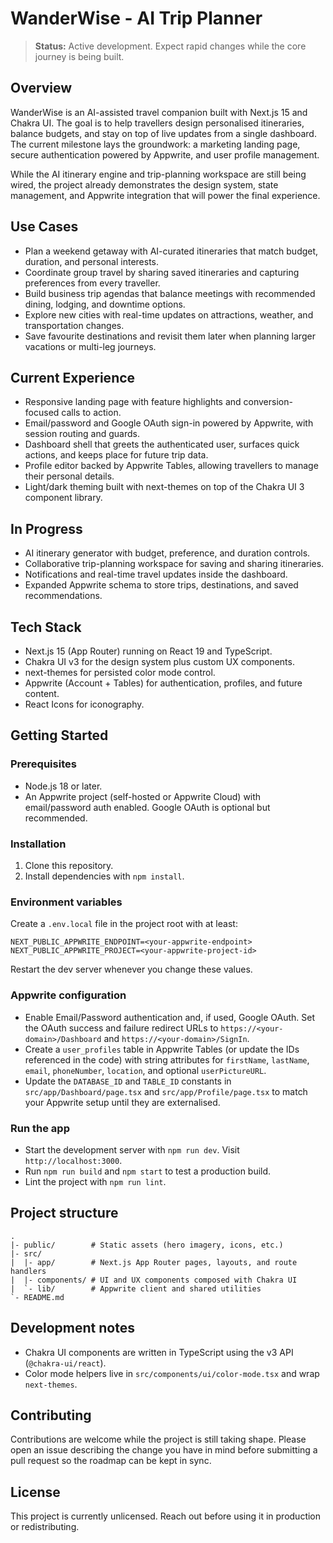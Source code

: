 # WanderWise - AI Trip Planner

> **Status:** Active development. Expect rapid changes while the core journey is being built.

## Overview
WanderWise is an AI-assisted travel companion built with Next.js 15 and Chakra UI. The goal is to help travellers design personalised itineraries, balance budgets, and stay on top of live updates from a single dashboard. The current milestone lays the groundwork: a marketing landing page, secure authentication powered by Appwrite, and user profile management.

While the AI itinerary engine and trip-planning workspace are still being wired, the project already demonstrates the design system, state management, and Appwrite integration that will power the final experience.

## Use Cases
- Plan a weekend getaway with AI-curated itineraries that match budget, duration, and personal interests.
- Coordinate group travel by sharing saved itineraries and capturing preferences from every traveller.
- Build business trip agendas that balance meetings with recommended dining, lodging, and downtime options.
- Explore new cities with real-time updates on attractions, weather, and transportation changes.
- Save favourite destinations and revisit them later when planning larger vacations or multi-leg journeys.

## Current Experience
- Responsive landing page with feature highlights and conversion-focused calls to action.
- Email/password and Google OAuth sign-in powered by Appwrite, with session routing and guards.
- Dashboard shell that greets the authenticated user, surfaces quick actions, and keeps place for future trip data.
- Profile editor backed by Appwrite Tables, allowing travellers to manage their personal details.
- Light/dark theming built with next-themes on top of the Chakra UI 3 component library.

## In Progress
- AI itinerary generator with budget, preference, and duration controls.
- Collaborative trip-planning workspace for saving and sharing itineraries.
- Notifications and real-time travel updates inside the dashboard.
- Expanded Appwrite schema to store trips, destinations, and saved recommendations.

## Tech Stack
- Next.js 15 (App Router) running on React 19 and TypeScript.
- Chakra UI v3 for the design system plus custom UX components.
- next-themes for persisted color mode control.
- Appwrite (Account + Tables) for authentication, profiles, and future content.
- React Icons for iconography.

## Getting Started

### Prerequisites
- Node.js 18 or later.
- An Appwrite project (self-hosted or Appwrite Cloud) with email/password auth enabled. Google OAuth is optional but recommended.

### Installation
1. Clone this repository.
2. Install dependencies with `npm install`.

### Environment variables
Create a `.env.local` file in the project root with at least:

```
NEXT_PUBLIC_APPWRITE_ENDPOINT=<your-appwrite-endpoint>
NEXT_PUBLIC_APPWRITE_PROJECT=<your-appwrite-project-id>
```

Restart the dev server whenever you change these values.

### Appwrite configuration
- Enable Email/Password authentication and, if used, Google OAuth. Set the OAuth success and failure redirect URLs to `https://<your-domain>/Dashboard` and `https://<your-domain>/SignIn`.
- Create a `user_profiles` table in Appwrite Tables (or update the IDs referenced in the code) with string attributes for `firstName`, `lastName`, `email`, `phoneNumber`, `location`, and optional `userPictureURL`.
- Update the `DATABASE_ID` and `TABLE_ID` constants in `src/app/Dashboard/page.tsx` and `src/app/Profile/page.tsx` to match your Appwrite setup until they are externalised.

### Run the app
- Start the development server with `npm run dev`. Visit `http://localhost:3000`.
- Run `npm run build` and `npm start` to test a production build.
- Lint the project with `npm run lint`.

## Project structure

```text
.
|- public/        # Static assets (hero imagery, icons, etc.)
|- src/
|  |- app/        # Next.js App Router pages, layouts, and route handlers
|  |- components/ # UI and UX components composed with Chakra UI
|  `- lib/        # Appwrite client and shared utilities
`- README.md
```

## Development notes
- Chakra UI components are written in TypeScript using the v3 API (`@chakra-ui/react`).
- Color mode helpers live in `src/components/ui/color-mode.tsx` and wrap `next-themes`.

## Contributing
Contributions are welcome while the project is still taking shape. Please open an issue describing the change you have in mind before submitting a pull request so the roadmap can be kept in sync.

## License
This project is currently unlicensed. Reach out before using it in production or redistributing.
